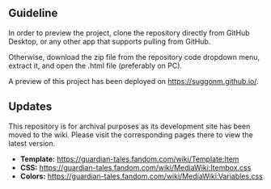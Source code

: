 ## Guideline
In order to preview the project, clone the repository directly from GitHub Desktop, or any other app that supports pulling from GitHub.

Otherwise, download the zip file from the repository code dropdown menu, extract it, and open the .html file (preferably on PC).

A preview of this project has been deployed on https://suggonm.github.io/.

## Updates
This repository is for archival purposes as its development site has been moved to the wiki. Please visit the corresponding pages there to view the latest version.

* **Template:** https://guardian-tales.fandom.com/wiki/Template:Item
* **CSS:** https://guardian-tales.fandom.com/wiki/MediaWiki:Itembox.css
* **Colors:** https://guardian-tales.fandom.com/wiki/MediaWiki:Variables.css